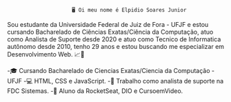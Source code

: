                          🖥️ Oi meu nome é Elpidio Soares Junior
Sou estudante da Universidade Federal de Juiz de Fora - UFJF e estou cursando Bacharelado de Ciências Exatas/Ciência da Computação, atuo como Analista de Suporte desde 2020 e atuo como Tecnico de Informatica autônomo desde 2010, tenho 29 anos e estou buscando me especializar em Desenvolvimento Web. 📈👋

-🎓 Cursando Bacharelado de Ciencias Exatas/Ciencia da Computação - UFJF
-💻 HTML, CSS e JavaScript.
-🔭 Trabalho como analista de suporte na FDC Sistemas.
-🚀 Aluno da RocketSeat, DIO e CursoemVideo.

<!--
**elpidiosjr/elpidiosjr** is a ✨ _special_ ✨ repository because its `README.md` (this file) appears on your GitHub profile.

Here are some ideas to get you started:

- 🔭 I’m currently working on ...
- 🌱 I’m currently learning ...
- 👯 I’m looking to collaborate on ...
- 🤔 I’m looking for help with ...
- 💬 Ask me about ...
- 📫 How to reach me: ...
- 😄 Pronouns: ...
- ⚡ Fun fact: ...
-->
